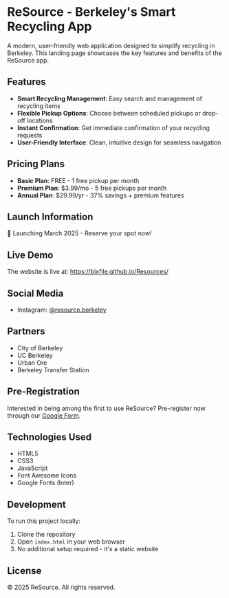 # ReSource - Berkeley's Smart Recycling App

A modern, user-friendly web application designed to simplify recycling in Berkeley. This landing page showcases the key features and benefits of the ReSource app.

## Features

- **Smart Recycling Management**: Easy search and management of recycling items
- **Flexible Pickup Options**: Choose between scheduled pickups or drop-off locations
- **Instant Confirmation**: Get immediate confirmation of your recycling requests
- **User-Friendly Interface**: Clean, intuitive design for seamless navigation

## Pricing Plans

- **Basic Plan**: FREE - 1 free pickup per month
- **Premium Plan**: $3.99/mo - 5 free pickups per month
- **Annual Plan**: $29.99/yr - 37% savings + premium features

## Launch Information

🚀 Launching March 2025 - Reserve your spot now!

## Live Demo

The website is live at: https://bixfile.github.io/Resources/

## Social Media

- Instagram: [@resource.berkeley](https://www.instagram.com/resource.berkeley/)

## Partners

- City of Berkeley
- UC Berkeley
- Urban Ore
- Berkeley Transfer Station

## Pre-Registration

Interested in being among the first to use ReSource? Pre-register now through our [Google Form](https://forms.gle/bmajfKZC2CzwqWSE8).

## Technologies Used

- HTML5
- CSS3
- JavaScript
- Font Awesome Icons
- Google Fonts (Inter)

## Development

To run this project locally:

1. Clone the repository
2. Open `index.html` in your web browser
3. No additional setup required - it's a static website

## License

© 2025 ReSource. All rights reserved. 
